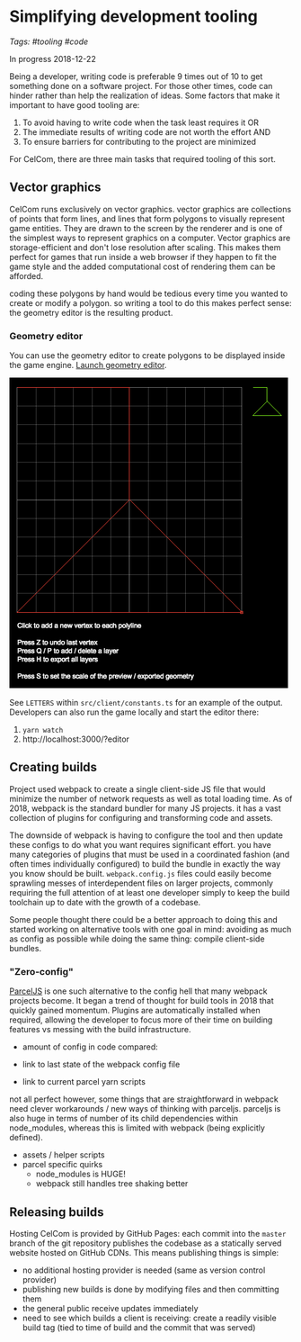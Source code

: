 # Simplifying development tooling
_Tags: #tooling #code_
 
In progress 2018-12-22

Being a developer, writing code is preferable 9 times out of 10 to get something done on a software project.
For those other times, code can hinder rather than help the realization of ideas. Some factors that make it important
to have good tooling are:
 
1. To avoid having to write code when the task least requires it OR
2. The immediate results of writing code are not worth the effort AND
3. To ensure barriers for contributing to the project are minimized

For CelCom, there are three main tasks that required tooling of this sort. 

## Vector graphics

CelCom runs exclusively on vector graphics.
vector graphics are collections of points that form lines, and lines that form polygons to visually represent game entities.
They are drawn to the screen by the renderer and is one of the simplest ways to represent graphics on a computer. 
Vector graphics are storage-efficient and don't lose resolution after scaling. This makes them perfect for games that run
inside a web browser if they happen to fit the game style and the added computational cost of rendering them 
can be afforded.

coding these polygons by hand would be tedious every time you wanted to create or modify a polygon. so writing a tool
to do this makes perfect sense: the geometry editor is the resulting product.

### Geometry editor

You can use the geometry editor to create polygons to be displayed inside the game engine. 
[Launch geometry editor](http://jsyang.ca/celestial?editor).

![geometry editor](how-to-play/editor.png)

See `LETTERS` within `src/client/constants.ts` for an example of the output. Developers can also run the game locally
and start the editor there: 

1. `yarn watch`
2. http://localhost:3000/?editor

## Creating builds

Project used webpack to create a single client-side JS file that would minimize the number of network requests as well as
total loading time. As of 2018, webpack is the standard bundler for many JS projects. it has a vast collection of plugins
for configuring and transforming code and assets. 

The downside of webpack is having to configure the tool and then update these configs to do what you want requires 
significant effort. you have many categories of plugins that must be used in a coordinated fashion (and often times
individually configured) to build the bundle in exactly the way you know should be built. `webpack.config.js` files
could easily become sprawling messes of interdependent files on larger projects, commonly requiring the full attention
of at least one developer simply to keep the build toolchain up to date with the growth of a codebase. 

Some people thought there could be a better approach to doing this and started working on alternative tools with one
goal in mind: avoiding as much as config as possible while doing the same thing: compile client-side bundles.

### "Zero-config"

[ParcelJS](https://parceljs.org) is one such alternative to the config hell that many webpack projects become. It began 
a trend of thought for build tools in 2018 that quickly gained momentum. Plugins are automatically installed when required,
allowing the developer to focus more of their time on building features vs messing with the build infrastructure. 

- amount of config in code compared:

- link to last state of the webpack config file
- link to current parcel yarn scripts
 
not all perfect however, some things that are straightforward in webpack need clever workarounds / new ways of thinking
with parceljs. parceljs is also huge in terms of number of its child dependencies within node_modules, whereas this is 
limited with webpack (being explicitly defined).

- assets / helper scripts
- parcel specific quirks
    - node_modules is HUGE!
    - webpack still handles tree shaking better

## Releasing builds 

Hosting CelCom is provided by GitHub Pages: each commit into the `master` branch of the git repository publishes the 
codebase as a statically served website hosted on GitHub CDNs. This means publishing things is simple:

- no additional hosting provider is needed (same as version control provider)
- publishing new builds is done by modifying files and then committing them
- the general public receive updates immediately
- need to see which builds a client is receiving: create a readily visible build tag (tied to time of build and the
commit that was served)
    
